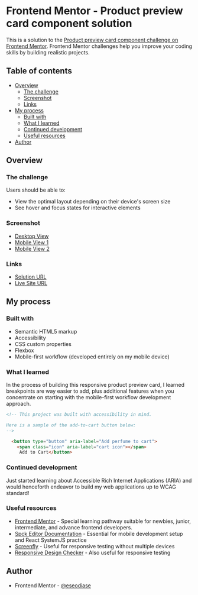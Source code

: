 # Frontend Mentor - Product preview card component solution

This is a solution to the [Product preview card component challenge on Frontend Mentor](https://www.frontendmentor.io/challenges/product-preview-card-component-GO7UmttRfa). Frontend Mentor challenges help you improve your coding skills by building realistic projects. 

## Table of contents

- [Overview](#overview)
  - [The challenge](#the-challenge)
  - [Screenshot](#screenshot)
  - [Links](#links)
- [My process](#my-process)
  - [Built with](#built-with)
  - [What I learned](#what-i-learned)
  - [Continued development](#continued-development)
  - [Useful resources](#useful-resources)
- [Author](#author)

## Overview

### The challenge

Users should be able to:

- View the optimal layout depending on their device's screen size
- See hover and focus states for interactive elements

### Screenshot

- [Desktop View](./src/screenshots/desktop-view.jpg)
- [Mobile View 1](./src/screenshots/mobile-view-1.jpg)
- [Mobile View 2](./src/screenshots/mobile-view-2.jpg)

### Links

- [Solution URL](https://github.com/eseodiase/product-preview-card)
- [Live Site URL](https://eseodiase.github.io/product-preview-card/)

## My process

### Built with

- Semantic HTML5 markup
- Accessibility
- CSS custom properties
- Flexbox
- Mobile-first workflow (developed entirely on my mobile device)

### What I learned

In the process of building this responsive product preview card, I learned breakpoints are way easier to add, plus additional features when you concentrate on starting with the mobile-first workflow development approach.

```html
<!-- This project was built with accessibility in mind.

Here is a sample of the add-to-cart button below:
-->

  <button type="button" aria-label="Add perfume to cart">
    <span class="icon" aria-label="cart icon"></span>
     Add to Cart</button>
```

### Continued development

Just started learning about Accessible Rich Internet Applications (ARIA) and would henceforth endeavor to build my web applications up to WCAG standard!

### Useful resources

- [Frontend Mentor](https://www.frontendmentor.io/learning-paths) - Special learning pathway suitable for newbies, junior, intermediate, and advance frontend developers.
- [Spck Editor Documentation](https://spck.io/docs) - Essential for mobile development setup and React SystemJS practice
- [Screenfly](https://screenfly.org) - Useful for responsive testing without multiple devices
- [Responsive Design Checker](https://www.responsivedesignchecker.com) - Also useful for responsive testing

## Author

- Frontend Mentor - [@eseodiase](https://www.frontendmentor.io/profile/eseodiase)


